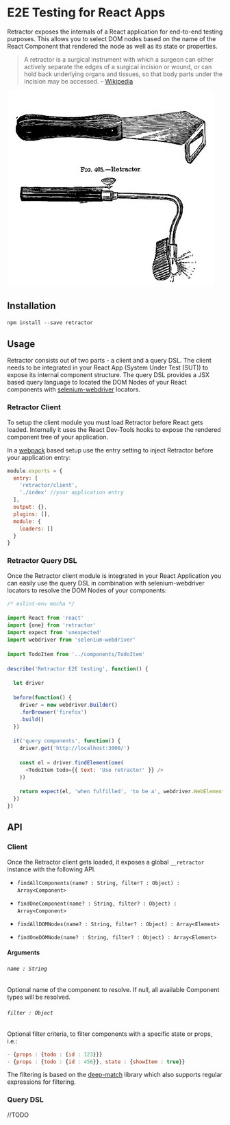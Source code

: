 # E2E Testing for React Apps

Retractor exposes the internals of a React application for end-to-end testing purposes. This allows you to select DOM nodes based on the name of the React Component that rendered the node as well as its state or properties.


> A retractor is a surgical instrument with which a surgeon can either actively separate the edges of a surgical incision or wound, or can hold back underlying organs and tissues, so that body parts under the incision may be accessed. – [Wikipedia][1]

![retractor](retractor.png)

## Installation

```javascript
npm install --save retractor
```

## Usage
Retractor consists out of two parts - a client and a query DSL. The client needs to be integrated in your React App (System Under Test (SUT)) to expose its internal component structure. The query DSL provides a JSX based query language to located the DOM Nodes of your React components with [selenium-webdriver][2] locators.

### Retractor Client
To setup the client module you must load Retractor before React gets loaded. Internally it uses the React Dev-Tools hooks to expose the rendered component tree of your application.

In a [webpack][3] based setup use the entry setting to inject Retractor before your application entry:

```javascript
module.exports = {
  entry: [
    'retractor/client',
    './index' //your application entry
  ],
  output: {},
  plugins: [],
  module: {
    loaders: []
  }
}
```

### Retractor Query DSL
Once the Retractor client module is integrated in your React Application you can easily use the query DSL in combination with selenium-webdriver locators to resolve the DOM Nodes of your components:

```javascript
/* eslint-env mocha */

import React from 'react'
import {one} from 'retractor'
import expect from 'unexpected'
import webdriver from 'selenium-webdriver'

import TodoItem from '../components/TodoItem'

describe('Retractor E2E testing', function() {

  let driver

  before(function() {
    driver = new webdriver.Builder()
    .forBrowser('firefox')
    .build()
  })

  it('query components', function() {
    driver.get('http://localhost:3000/')

    const el = driver.findElement(one(
      <TodoItem todo={{ text: 'Use retractor' }} />
    ))

    return expect(el, 'when fulfilled', 'to be a', webdriver.WebElement)
  })
})
```

## API

### Client
Once the Retractor client gets loaded, it exposes a global `__retractor` instance with the following API.

- `findAllComponents(name? : String, filter? : Object) : Array<Component>`

- `findOneComponent(name? : String, filter? : Object) : Array<Component>`

- `findAllDOMNodes(name? : String, filter? : Object) : Array<Element>`

- `findOneDOMNode(name? : String, filter? : Object) : Array<Element>`

#### Arguments
###### `name : String`
Optional name of the component to resolve. If null, all available Component types will be resolved.

###### `filter : Object`
Optional filter criteria, to filter components with a specific state or props, i.e.:

```javascript
- {props : {todo : {id : 123}}}
- {props : {todo : {id : 456}}, state : {showItem : true}}
```

The filtering is based on the [deep-match][4] library which also supports regular expressions for filtering.

### Query DSL

//TODO

[1]: https://en.wikipedia.org/wiki/Retractor_(medical)
[2]: https://github.com/SeleniumHQ/selenium
[3]: https://github.com/webpack/webpack
[4]: https://github.com/fgnass/deep-match
